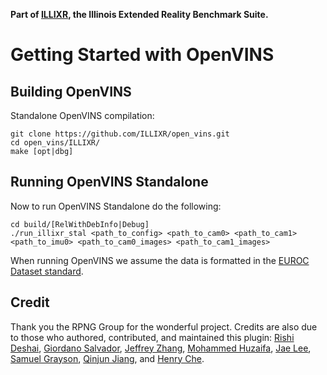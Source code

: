 **Part of [ILLIXR](https://github.com/ILLIXR/ILLIXR), the Illinois Extended Reality Benchmark Suite.**

# Getting Started with OpenVINS

## Building OpenVINS

Standalone OpenVINS compilation:

```
git clone https://github.com/ILLIXR/open_vins.git
cd open_vins/ILLIXR/
make [opt|dbg]
```

## Running OpenVINS Standalone

Now to run OpenVINS Standalone do the following:
```
cd build/[RelWithDebInfo|Debug]
./run_illixr_stal <path_to_config> <path_to_cam0> <path_to_cam1> <path_to_imu0> <path_to_cam0_images> <path_to_cam1_images>
```

When running OpenVINS we assume the data is formatted in the [EUROC Dataset standard](https://projects.asl.ethz.ch/datasets/doku.php?id=kmavvisualinertialdatasets).

## Credit

Thank you the RPNG Group for the wonderful project. Credits are also due to those who authored, contributed, and maintained this plugin: [Rishi Deshai](https://github.com/therishidesai), 
[Giordano Salvador](https://github.com/e3m3), [Jeffrey Zhang](https://github.com/JeffreyZh4ng), [Mohammed Huzaifa](https://github.com/mhuzai), [Jae Lee](https://github.com/Hyjale), [Samuel Grayson](https://github.com/charmoniumQ), [Qinjun Jiang](https://github.com/qinjunj), and [Henry Che](https://github.com/hungdche). 


